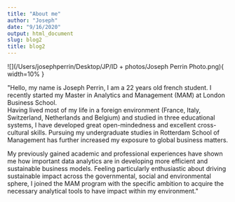 ```yaml
---
title: "About me"
author: "Joseph"
date: "9/16/2020"
output: html_document
slug: blog2
title: blog2
---
```


![](/Users/josephperrin/Desktop/JP/ID + photos/Joseph Perrin Photo.png){ width=10% }

"Hello, my name is Joseph Perrin, I am a 22 years old french student. I recently started my Master in Analytics and Management (MAM) at London Business School.  
Having lived most of my life in a foreign environment (France, Italy, Switzerland, Netherlands and Belgium) and studied in three educational systems, I have developed great open-mindedness and excellent cross-cultural skills. Pursuing my undergraduate studies in Rotterdam School of Management has further increased my exposure to global business matters.

My previously gained academic and professional experiences have shown me how important data analytics are in developing more efficient and sustainable business models. Feeling particularly enthusiastic about driving sustainable impact across the governmental, social and environmental sphere, I joined the MAM program with the specific ambition to acquire the necessary analytical tools to have impact within my environment."






